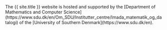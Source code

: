 <div class="col-xs-offset-1 col-lg-offset-1 col-lg-1 col-xs-2 vcenter">
 	<a href="https://www.sdu.dk/en">
    <img class="img-responsive" src="/assets/images/sdu_white.png" alt=""></a>
</div>
<div markdown="1" style="margin-top:5px;" class="col-lg-9 col-xs-8 small vcenter">
The {{ site.title }} website is hosted and supported by the [Department of Mathematics and Computer Science](https://www.sdu.dk/en/Om_SDU/Institutter_centre/Imada_matematik_og_datalogi) of the [University of Southern Denmark](https://www.sdu.dk/en).  
</div>